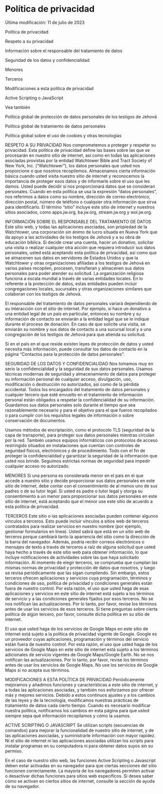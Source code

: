# Política de privacidad
Última modificación: 11 de julio de 2023

Política de privacidad

 Respeto a su privacidad

 Información sobre el responsable del tratamiento de datos

 Seguridad de los datos y confidencialidad

 Menores

 Terceros

 Modificaciones a esta política de privacidad

 Active Scripting o JavaScript

Vea también

Política global de protección de datos personales de los testigos de Jehová

Política global de tratamiento de datos personales

Política global sobre el uso de cookies y otras tecnologías

RESPETO A SU PRIVACIDAD
 Nos comprometemos a proteger y respetar su privacidad. Esta política de privacidad define las bases sobre las que se procesarán en nuestro sitio de internet, así como en todas las aplicaciones asociadas provistas por la entidad Watchtower Bible and Tract Society of New York, Inc. (“Watchtower”), los datos personales que usted nos proporcione o que nosotros recopilemos. Almacenamos cierta información básica cuando usted visita nuestro sitio de internet y reconocemos la importancia de proteger esos datos y de informarle sobre el uso que les damos. Usted puede decidir si nos proporcionará datos que se consideran personales. Cuando en esta política se usa la expresión “datos personales”, nos referimos a datos como su nombre, dirección de correo electrónico, dirección postal, número de teléfono o cualquier otra información que sirva para identificarlo. El término “sitio” incluye este sitio de internet y nuestros sitios asociados, como apps.jw.org, ba.jw.org, stream.jw.org y wol.jw.org.

INFORMACIÓN SOBRE EL RESPONSABLE DEL TRATAMIENTO DE DATOS
 Este sitio web, y todas las aplicaciones asociadas, son propiedad de la Watchtower, una corporación sin ánimo de lucro situada en Nueva York que da apoyo a las actividades de los testigos de Jehová y a su obra de educación bíblica. Si decide crear una cuenta, hacer un donativo, solicitar una visita o realizar cualquier otra acción que requiera introducir sus datos personales, usted está aceptando esta política de privacidad, así como que se almacenen sus datos en servidores de Estados Unidos y que la Watchtower y otras organizaciones afiliadas a los testigos de Jehová en varios países recopilen, procesen, transfieran y almacenen sus datos personales para poder atender su solicitud. La organización religiosa funciona a escala mundial a través de varias entidades locales. En lo referente a la protección de datos, estas entidades pueden incluir congregaciones locales, sucursales y otras organizaciones similares que colaboran con los testigos de Jehová.

El responsable del tratamiento de datos personales variará dependiendo de su interacción con el sitio de internet. Por ejemplo, si hace un donativo a una entidad legal de un país en particular, entonces su nombre y su información de contacto se enviarán a la entidad legal que se le indique durante el proceso de donación. En caso de que solicite una visita, se enviarán su nombre y sus datos de contacto a una sucursal local y a una congregación de los testigos de Jehová para que atienda su solicitud.

Si en el país en el que reside existen leyes de protección de datos y usted necesita más información, puede consultar los datos de contacto en la página “Contactos para la protección de datos personales”.

SEGURIDAD DE LOS DATOS Y CONFIDENCIALIDAD
 Nos tomamos muy en serio la confidencialidad y la seguridad de sus datos personales. Usamos técnicas modernas de seguridad y almacenamiento de datos para proteger su información personal de cualquier acceso, divulgación, uso, modificación o destrucción no autorizados, así como de la pérdida accidental. Todos los encargados del tratamiento de datos personales y cualquier tercero que esté envuelto en el tratamiento de información personal están obligados a respetar la confidencialidad de su información. Guardamos sus datos personales solo durante el tiempo que sea razonablemente necesario y para el objetivo para el que fueron recopilados o para cumplir con los requisitos legales de información o sobre conservación de documentos.

Usamos métodos de encriptación, como el protocolo TLS (seguridad de la capa de transporte), para proteger sus datos personales mientras circulan por la red. También usamos equipos informáticos con protocolos de acceso restringido situados en instalaciones que cuentan con controles de seguridad físicos, electrónicos y de procedimiento. Todo con el fin de proteger la confidencialidad y garantizar la seguridad de la información que usted nos brinde. Seguimos estrictas normas de seguridad para impedir cualquier acceso no autorizado.

MENORES
 Si una persona es considerada menor en el país en el que accede a nuestro sitio y decide proporcionar sus datos personales en este sitio de internet, debe contar con el consentimiento de al menos uno de sus padres o de su tutor legal. Si usted es padre o tutor legal y otorga su consentimiento a un menor para proporcionar sus datos personales en este sitio de internet, está aceptando que el menor use este sitio de acuerdo a esta política de privacidad.

TERCEROS
 Este sitio o las aplicaciones asociadas pueden contener algunos vínculos a terceros. Esto puede incluir vínculos a sitios web de terceros contratados para realizar servicios en nuestro nombre (por ejemplo, gestionar formularios en línea). Usted sabrá que está en un sitio web de terceros porque cambiará tanto la apariencia del sitio como la dirección de la barra del navegador. Además, podría recibir correos electrónicos o mensajes de texto a través de terceros a raíz de alguna solicitud que usted haya hecho a través de este sitio web para obtener información, lo que incluye notificaciones de actividades sobre las que haya solicitado información. Al momento de elegir terceros, se comprueba que cumplan las mismas normas de privacidad y protección de datos que nosotros, y luego se revisa periódicamente que las sigan cumpliendo. Sin embargo, estos terceros ofrecen aplicaciones y servicios cuya programación, términos y condiciones de uso, política de privacidad y condiciones generales están fuera de nuestro control. Por esta razón, el uso que usted haga de esas aplicaciones y servicios en este sitio de internet está sujeto a los términos de servicio y a las condiciones generales fijados por esos terceros. No se nos notifican las actualizaciones. Por lo tanto, por favor, revise los términos antes de usar los servicios de esos terceros. Si tiene preguntas sobre cierta política de algún tercero, por favor, consulte dicha política en su sitio de internet.

El uso que usted haga de los servicios de Google Maps en este sitio de internet está sujeto a la política de privacidad vigente de Google. Google es un proveedor cuyas aplicaciones, programación y términos del servicio están fuera de nuestro control. Por esta razón, el uso que usted haga de los servicios de Google Maps en este sitio de internet está sujeto a los términos adicionales de servicio vigentes de Google Maps/Google Earth. No se nos notifican las actualizaciones. Por lo tanto, por favor, revise los términos antes de usar los servicios de Google Maps. No use los servicios de Google Maps si no acepta sus términos.

MODIFICACIONES A ESTA POLÍTICA DE PRIVACIDAD
 Periódicamente mejoramos y añadimos funciones y características a este sitio de internet, y a todas las aplicaciones asociadas, y también nos esforzamos por ofrecer más y mejores servicios. Debido a estos continuos ajustes y a los cambios de las leyes y de la tecnología, modificamos nuestras prácticas de tratamiento de datos cada cierto tiempo. Cuando es necesario modificar nuestra política, notificamos los cambios en esta página para que usted siempre sepa qué información recopilamos y cómo la usamos.

ACTIVE SCRIPTING O JAVASCRIPT
 Se utilizan scripts (secuencias de comandos) para mejorar la funcionalidad de nuestro sitio de internet, y de las aplicaciones asociadas, y suministrarle información con mayor rapidez. Ni el sitio de internet ni las aplicaciones asociadas utilizan los scripts para instalar programas en su computadora ni para obtener datos suyos sin su permiso.

En el caso de nuestro sitio web, las funciones Active Scripting o Javascript deben estar activadas en su navegador para que ciertas secciones del sitio funcionen correctamente. La mayoría de los navegadores permiten activar o desactivar dichas funciones para sitios web específicos. Si desea saber cómo se activan en ciertos sitios de internet, consulte la sección de ayuda de su navegador.
